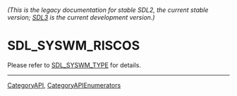###### (This is the legacy documentation for stable SDL2, the current stable version; [SDL3](https://wiki.libsdl.org/SDL3/) is the current development version.)
# SDL_SYSWM_RISCOS

Please refer to [SDL_SYSWM_TYPE](SDL_SYSWM_TYPE) for details.

----
[CategoryAPI](CategoryAPI), [CategoryAPIEnumerators](CategoryAPIEnumerators)

